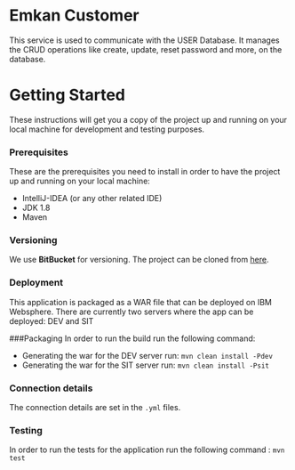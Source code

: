 # Emkan Customer
This service is used to communicate with the USER Database. It manages the CRUD operations like create, update, reset password and more, on the database.

# Getting Started
These instructions will get you a copy of the project up and running on your local machine for development and testing purposes.

### Prerequisites
These are the prerequisites you need to install in order to have the project up and running on your local machine:
 - IntelliJ-IDEA (or any other related IDE)
 - JDK 1.8
 - Maven

### Versioning
We use  **BitBucket** for versioning. The project can be cloned from [here](https://arb-bitbucket.devops.alrajhi.bank/projects/EMKAN/repos/emkan-id/browse).
 
### Deployment
This application is packaged as a WAR file that can be deployed on IBM Websphere. There are currently two servers where the app can be deployed: DEV and SIT

###Packaging
In order to run the build run the following command:
 - Generating the war for the DEV server run:  ```mvn clean install -Pdev```
 - Generating the war for the SIT server run:  ```mvn clean install -Psit```

### Connection details
The connection details are set in the `.yml` files.

### Testing
In order to run the tests for the application run the following command : ```mvn test```